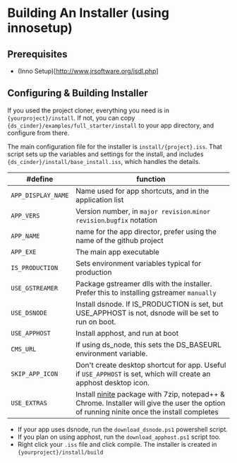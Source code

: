 # Building An Installer (using innosetup)

## Prerequisites
- (Inno Setup)[http://www.jrsoftware.org/isdl.php]

## Configuring & Building Installer

If you used the project cloner, everything you need is in `{yourproject}/install`. If not, you can copy `{ds_cinder}/examples/full_starter/install` to your app directory, and configure from there.

The main configuration file for the installer is `install/{project}.iss`. That script sets up the variables and settings for the install, and includes `{ds_cinder}/install/base_install.iss`, which handles the details.

#define            | function
---                | ---
`APP_DISPLAY_NAME` | Name used for app shortcuts, and in the application list
`APP_VERS`         | Version number, in `major revision`.`minor revision`.`bugfix` notation
`APP_NAME`         | name for the app director, prefer using the name of the github project
`APP_EXE`          | The main app executable
`IS_PRODUCTION`    | Sets environment variables typical for production
`USE_GSTREAMER`    | Package gstreamer dlls with the installer. Prefer this to installing gstreamer `manually`
`USE_DSNODE`       | Install dsnode. If IS_PRODUCTION is set, but USE_APPHOST is not, dsnode will be set to run on boot.
`USE_APPHOST`      | Install apphost, and run at boot
`CMS_URL`          | If using ds_node, this sets the DS_BASEURL environment variable.
`SKIP_APP_ICON`    | Don't create desktop shortcut for app. Useful if `USE_APPHOST` is set, which will create an apphost desktop icon.
`USE_EXTRAS`       | Install [ninite](https://ninite.com/) package with 7zip, notepad++ & Chrome. Installer will give the user the option of running ninite once the install completes

- If your app uses dsnode, run the `download_dsnode.ps1` powershell script.
- If you plan on using apphost, run the `download_apphost.ps1` script too.
- Right click your `.iss` file and click compile. The installer is created in `{yourproject}/install/build`
